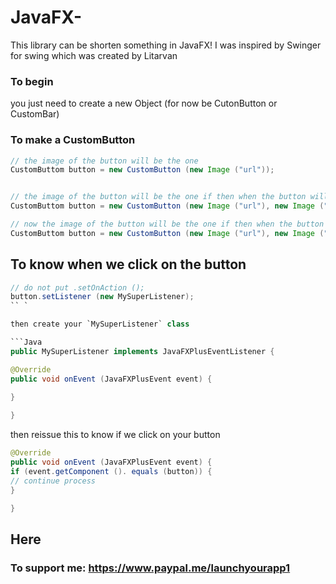 # JavaFX-
This library can be shorten something in JavaFX! I was inspired by Swinger for swing which was created by Litarvan



### To begin

you just need to create a new Object (for now be CutonButton or CustomBar)


### To make a CustomButton
```Java
// the image of the button will be the one
CustomButtom button = new CustomButton (new Image ("url"));


// the image of the button will be the one if then when the button will be clicked
CustomButtom button = new CustomButton (new Image ("url"), new Image ("url));

// now the image of the button will be the one if then when the button will be clicked and when we go over it
CustomButtom button = new CustomButton (new Image ("url"), new Image ("url), new Image (" url));
```

## To know when we click on the button

```Java
// do not put .setOnAction ();
button.setListener (new MySuperListener);
`` `

then create your `MySuperListener` class

```Java
public MySuperListener implements JavaFXPlusEventListener {

@Override
public void onEvent (JavaFXPlusEvent event) {

}
  
}
```

then reissue this to know if we click on your button

```Java
@Override
public void onEvent (JavaFXPlusEvent event) {
if (event.getComponent (). equals (button)) {
// continue process
}

}
```

## Here

### To support me: https://www.paypal.me/launchyourapp1
